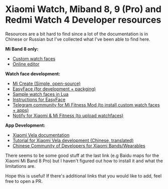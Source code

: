 # Xiaomi Watch, Miband 8, 9 (Pro) and Redmi Watch 4 Developer resources 

Resources are a bit hard to find since a lot of the documentation is in Chinese or Russian but I've collected what I've been able to find here.

**Mi Band 8 only:**

* [Custom watch faces](https://amazfitwatchfaces.com/mi-band-8/fresh)
* [Online editor](https://www.mibandwatchfaces.com/mi_band8_watchface_maker/)

**Watch face development:**

* [Mi Create (Simple, open-source)](https://github.com/ooflet/Mi-Create/tree/main)
* [EasyFace (for development + packging)](https://github.com/m0tral/EasyFace)
* [Sample watch faces in Lua](https://github.com/m0tral/MiWatchLuaWatchfaces)
* [Instructions for EasyFace](https://github.com/m0tral/EasyFace/wiki)
* [Telegram community for Mi Fitness Mod (to install custom watch faces + apps)](https://t.me/mi_watch_news)
* [Notify for Xiaomi & Mi Fitness (to upload watchfaces)](https://play.google.com/store/apps/details?id=com.mc.xiaomi1)
  

**App Development:**

* [Xiaomi Vela documentation](https://iot.mi.com/vela/quickapp/en/content/intro.html)
* [Tutorial for Xiaomi Vela development (Chinese, translated)](https://www-bandbbs-cn.translate.goog/threads/10471/?_x_tr_sl=hu&_x_tr_tl=en&_x_tr_hl=de&_x_tr_pto=wapp)
* [Chinese Community of Developers for Xiaomi Bands/Wearables](https://www.bandbbs.cn/)

There seems to be some good stuff at the last link (e.g Baidu maps for the Xiaomi Mi Band 8 Pro) but I haven't figured out how to install it and what the limitations are.

Hope this is useful! If there's additional links that you would like to add, feel free to open a PR.
